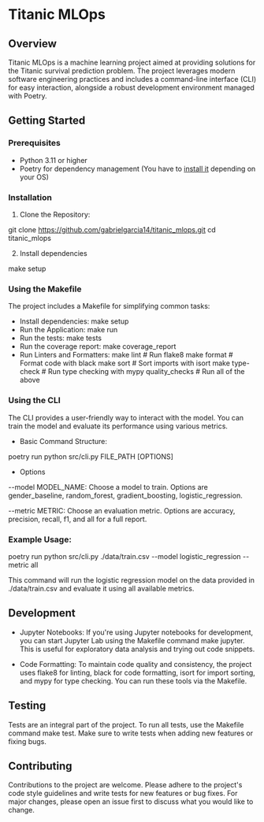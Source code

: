 # Titanic MLOps

## Overview
Titanic MLOps is a machine learning project aimed at providing solutions for the Titanic survival prediction problem. The project leverages modern software engineering practices and includes a command-line interface (CLI) for easy interaction, alongside a robust development environment managed with Poetry.

## Getting Started

### Prerequisites

* Python 3.11 or higher
* Poetry for dependency management (You have to [install it](https://python-poetry.org/docs/#installing-with-the-official-installer) depending on your OS)

### Installation

1. Clone the Repository:

git clone https://github.com/gabrielgarcia14/titanic_mlops.git
cd titanic_mlops

2. Install dependencies

make setup

### Using the Makefile

The project includes a Makefile for simplifying common tasks:

* Install dependencies:
make setup
* Run the Application:
make run
* Run the tests:
make tests
* Run the coverage report:
make coverage_report 
* Run Linters and Formatters:
make lint     # Run flake8
make format   # Format code with black
make sort     # Sort imports with isort
make type-check # Run type checking with mypy
quality_checks # Run all of the above

### Using the CLI

The CLI provides a user-friendly way to interact with the model. You can train the model and evaluate its performance using various metrics.

* Basic Command Structure:

poetry run python src/cli.py FILE_PATH [OPTIONS] 

* Options 

--model MODEL_NAME: Choose a model to train. Options are gender_baseline, random_forest, gradient_boosting, logistic_regression.

--metric METRIC: Choose an evaluation metric. Options are accuracy, precision, recall, f1, and all for a full report.

### Example Usage:

poetry run python src/cli.py ./data/train.csv --model logistic_regression --metric all 

This command will run the logistic regression model on the data provided in ./data/train.csv and evaluate it using all available metrics.

## Development

* Jupyter Notebooks: 
If you're using Jupyter notebooks for development, you can
start Jupyter Lab using the Makefile command make jupyter. This is useful for exploratory data analysis and trying out code snippets.

* Code Formatting: 
To maintain code quality and consistency, the project uses flake8 for linting, black for code formatting, isort for import sorting, and mypy for type checking. You can run these tools via the Makefile.

## Testing

Tests are an integral part of the project. To run all tests, use the Makefile command make test. Make sure to write tests when adding new features or fixing bugs.

## Contributing
Contributions to the project are welcome. Please adhere to the project's code style guidelines and write tests for new features or bug fixes. For major changes, please open an issue first to discuss what you would like to change.
